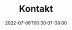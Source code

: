 ---
title: Kontakt
slug: kontakt
date: 2022-07-06T00:30:07-08:00
draft: false
description: Imate li pitanja o Hot Yogi? Ovdje smo da Vam pomognemo!
layout: contact
menu:
- main
- footer
weight: 6
---